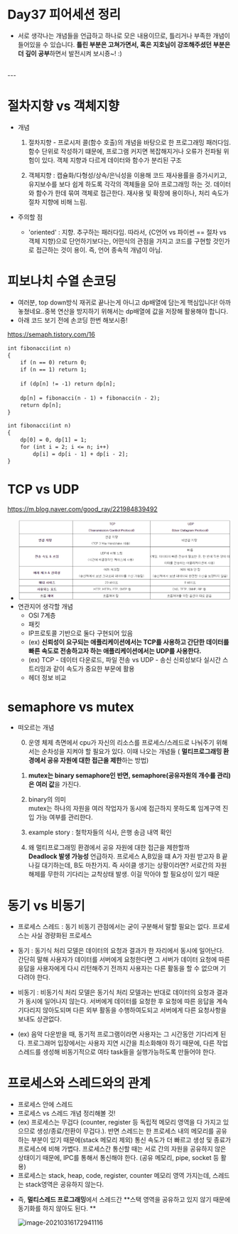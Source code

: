 # Day37 피어세션 정리


* 서로 생각나는 개념들을 언급하고 하나로 모은 내용이므로, 틀리거나 부족한 개념이 들어있을 수 있습니다. **틀린 부분은 고쳐가면서, 혹은 지호님이 강조해주셨던 부분은 더 깊이 공부**하면서 발전시켜 보시죵~! :)

</br>
---

# 절차지향 vs 객체지향

* 개념

    1. 절차지향 - 프로시저 콜(함수 호출)의 개념을 바탕으로 한 프로그래밍 패러다임. 함수 단위로 작성하기 떄문에, 프로그램 커지면 복잡해지거나 오류가 전파될 위험이 있다. 객체 지향과 다르게 데이터와 함수가 분리된 구조

    2. 객체지향 : 캡슐화/다형성/상속/은닉성을 이용해 코드 재사용률을 증가시키고, 유지보수를 보다 쉽게 하도록 각각의 객체들을 모아 프로그래밍 하는 것. 데이터와 함수가 한데 묶여 객체로 접근한다. 재사용 및 확장에 용이하나, 처리 속도가 절차 지향에 비해 느림. 

* 주의할 점
    * 'oriented' : 지향. 추구하는 패러다임. 따라서, {C언어 vs 파이썬 == 절차 vs 객체 지향}으로 단언하기보다는, 어떤식의 관점을 가지고 코드를 구현할 것인가로 접근하는 것이 용이. 즉, 언어 종속적 개념이 아님. 

# 피보나치 수열 손코딩

* 여러분, top down방식 재귀로 끝나는게 아니고 dp배열에 담는게 핵심입니다! 아까 놓쳤네요..중복 연산을 방지하기 위해서는 dp배열에 값을 저장해 활용해야 합니다.
* 아래 코드 보기 전에 손코딩 한번 해보시죵!

https://semaph.tistory.com/16

```
int fibonacci(int n)
{
    if (n == 0) return 0;
    if (n == 1) return 1;
 
    if (dp[n] != -1) return dp[n];
 
    dp[n] = fibonacci(n - 1) + fibonacci(n - 2);
    return dp[n];
}

```

```
int fibonacci(int n)
{
    dp[0] = 0, dp[1] = 1;
    for (int i = 2; i <= n; i++)
        dp[i] = dp[i - 1] + dp[i - 2];
}
```

# TCP vs UDP 

https://m.blog.naver.com/good_ray/221984839492

- ![image](images/111285022-10c3bb00-8684-11eb-9e41-d637dec03d82.png)
 - 연관지어 생각할 개념
   - OSI 7계층
   - 패킷
   - IP프로토콜 기반으로 둘다 구현되어 있음 
   - (ex) **신뢰성이 요구되는 애플리케이션에서는 TCP를 사용하고 간단한 데이터를 빠른 속도로 전송하고자 하는 애플리케이션에서는 UDP를 사용한다.** 
   - (ex) TCP - 데이터 다운로드, 파일 전송 vs UDP - 송신 신뢰성보다 실시간 스트리밍과 같이 속도가 중요한 부문에 활용
   - 헤더 정보 비교

# semaphore vs mutex

* 떠오르는 개념

    0. 운영 체제 측면에서 cpu가 자신의 리소스를 프로세스/스레드로 나눠주기 위해서는 순차성을 지켜야 할 필요가 있다. 이때 나오는 개념들 ( **멀티프로그래밍 환경에서 공유 자원에 대한 접근을 제한**하는 방법)

    1. **mutex는 binary semaphore인 반면, semaphore(공유자원의 개수를 관리)은 여러 값**을 가진다. 

    2. binary의 의미    
    mutex는 하나의 자원을 여러 작업자가 동시에 접근하지 못하도록 임계구역 진입 가능 여부를 관리한다. 

    3. example story : 철학자들의 식사, 은행 송금 내역 확인

    4. 왜 멀티프로그래밍 환경에서 공유 자원에 대한 접근을 제한할까   
        **Deadlock 발생 가능성** 언급하자. 프로세스 A,B있을 떄 A가 자원 받고자 B 끝나길 대기하는데,  B도 마찬가지. 즉 사이클 생기는 상황이라면? 서로간의 자원 해제를 무한히 기다리는 교착상태 발생. 이걸 막아야 할 필요성이 있기 때문 

# 동기 vs 비동기

* 프로세스 스레드 : 동기 비동기 관점에서는 굳이 구분해서 말할 필요는 없다. 프로세스는 사실 경량화된 프로세스

* 동기 : 동기식 처리 모델은 데이터의 요청과 결과가 한 자리에서 동시에 일어난다. 간단히 말해 사용자가 데이터를 서버에게 요청한다면 그 서버가 데이터 요청에 따른 응답을 사용자에게 다시 리턴해주기 전까지 사용자는 다른 활동을 할 수 없으며 기다려야 한다.

* 비동기 : 비동기식 처리 모델은 동기식 처리 모델과는 반대로 데이터의 요청과 결과가 동시에 일어나지 않는다. 서버에게 데이터를 요청한 후 요청에 따른 응답을 계속 기다리지 않아도되며 다른 외부 활동을 수행하여도되고 서버에게 다른 요청사항을 보내도 상관없다.

- (ex) 음악 다운받을 때, 동기적 프로그램이라면 사용자는 그 시간동안 기다리게 된다. 프로그래머 입장에서는 사용자 지연 시간을 최소화해야 하기 때문에, 다른 작업 스레드를 생성해 비동기적으로 여타 task들을 실행가능하도록 만들어야  한다.

# 프로세스와 스레드와의 관계

- 프로세스 안에 스레드
- 프로세스 vs 스레드  개념 정리해볼 것!
- (ex) 프로세스는 무겁다 (counter, register 등 독립적 메모리 영역을 다 가지고 있으므로 생성/종료/전환이 무겁다.). 반면 스레드는 한 프로세스 내의 메모리를 공유하는 부분이 있기 때문에(stack 메모리 제외) 통신 속도가 더 빠르고 생성 및 종료가 프로세스에 비해 가볍다. 프로세스간 통신할 때는 서로 간의 자원을 공유하지 않은 상태이기 때문에, IPC를 통해서 통신해야 한다. (공유 메모리, pipe, socket 등 활용)
- 프로세스는 stack, heap, code, register, counter 메모리 영역 가지는데, 스레드는 stack영역은 공유하지 않는다. 

* 즉,  **멀티스레드 프로그래밍**에서 스레드간 **스택 영역을 공유하고 있지 않기 때문에 동기화를 하지 않아도 된다. **    

  ![image-20210316172941116](https://user-images.githubusercontent.com/46434838/111285133-2933d580-8684-11eb-8c6a-5373f0770cc9.png) 



